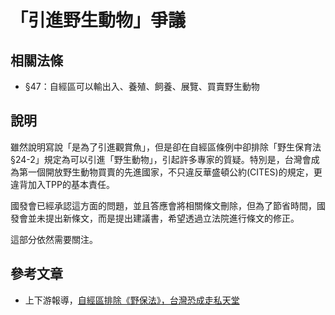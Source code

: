 # 「引進野生動物」爭議

## 相關法條

* §47：自經區可以輸出入、養殖、飼養、展覽、買賣野生動物

## 說明

雖然說明寫說「是為了引進觀賞魚」，但是卻在自經區條例中卻排除「野生保育法§24-2」規定為可以引進「野生動物」，引起許多專家的質疑。特別是，台灣會成為第一個開放野生動物買賣的先進國家，不只違反華盛頓公約(CITES)的規定，更違背加入TPP的基本責任。

國發會已經承認這方面的問題，並且答應會將相關條文刪除，但為了節省時間，國發會並未提出新條文，而是提出建議書，希望透過立法院進行條文的修正。

這部分依然需要關注。

## 參考文章

* 上下游報導，[自經區排除《野保法》，台灣恐成走私天堂](https://www.newsmarket.com.tw/blog/47628/)